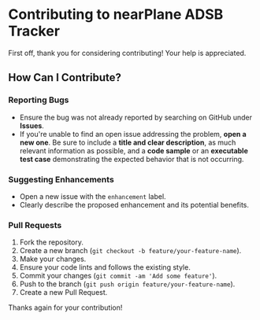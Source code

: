 # Contributing to nearPlane ADSB Tracker

First off, thank you for considering contributing! Your help is appreciated.

## How Can I Contribute?

### Reporting Bugs

- Ensure the bug was not already reported by searching on GitHub under **Issues**.
- If you're unable to find an open issue addressing the problem, **open a new one**. Be sure to include a **title and clear description**, as much relevant information as possible, and a **code sample** or an **executable test case** demonstrating the expected behavior that is not occurring.

### Suggesting Enhancements

- Open a new issue with the `enhancement` label.
- Clearly describe the proposed enhancement and its potential benefits.

### Pull Requests

1.  Fork the repository.
2.  Create a new branch (`git checkout -b feature/your-feature-name`).
3.  Make your changes.
4.  Ensure your code lints and follows the existing style.
5.  Commit your changes (`git commit -am 'Add some feature'`).
6.  Push to the branch (`git push origin feature/your-feature-name`).
7.  Create a new Pull Request.

Thanks again for your contribution!